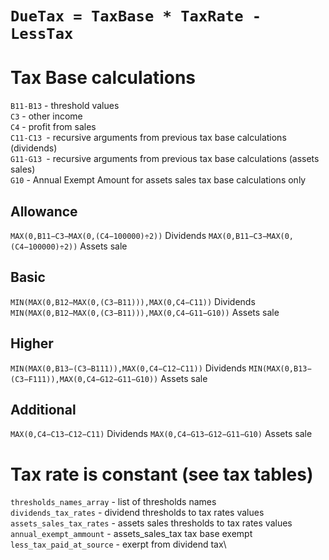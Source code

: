 # `DueTax = TaxBase * TaxRate - LessTax`
# Tax Base calculations
`B11-B13` - threshold values\
`C3` - other income\
`C4` - profit from sales\
`C11-C13 `- recursive arguments from previous tax base calculations (dividends)\
`G11-G13 `- recursive arguments from previous tax base calculations (assets sales)\
`G10` - Annual Exempt Amount for assets sales tax base calculations only


## Allowance
`MAX(0,B11−C3−MAX(0,(C4−100000)÷2))`                Dividends
`MAX(0,B11−C3−MAX(0,(C4−100000)÷2))`                Assets sale
## Basic
`MIN(MAX(0,B12−MAX(0,(C3−B11))),MAX(0,C4−C11))`     Dividends
`MIN(MAX(0,B12−MAX(0,(C3−B11))),MAX(0,C4−G11−G10))` Assets sale
## Higher
`MIN(MAX(0,B13−(C3−B111)),MAX(0,C4−C12−C11))`       Dividends
`MIN(MAX(0,B13−(C3−F111)),MAX(0,C4−G12−G11−G10))`   Assets sale

## Additional
`MAX(0,C4−C13−C12−C11)`                             Dividends
`MAX(0,C4−G13−G12−G11−G10)`                         Assets sale

# Tax rate is constant (see tax tables)

`thresholds_names_array` - list of thresholds names\
`dividends_tax_rates` - dividend thresholds to tax rates values\
`assets_sales_tax_rates` - assets sales thresholds to tax rates values\
`annual_exempt_ammount` - assets_sales_tax tax base exempt\
`less_tax_paid_at_source` - exerpt from dividend tax\

